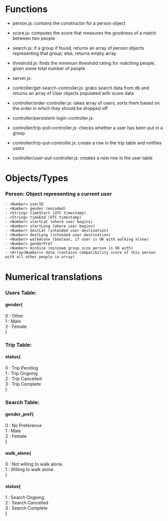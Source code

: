 # Functions
- person.js: contains the constructor for a person object
- score.js: computes the score that measures the goodness of a match between two people
- search.js: if a group if found, returns an array of person objects representing that group; else, returns empty array
- threshold.js: finds the minimum threshold rating for matching people, given some total number of people

- server.js:
- controller/get-search-controller.js: grabs search data from db and returns an array of User objects populated with score data
- controller/order-controller.js: takes array of users, sorts them based on the order in which they should be dropped off
- controller/persistent-login-controller.js:
- controller/trip-poll-controller.js: checks whether a user has been put in a group
- controller/trip-put-controller.js: create a row in the trip table and notifies users
- controller/user-put-controller.js: creates a new row in the user table

# Objects/Types  
### Person: Object representing a current user  
	- <Number> userID  
	- <Number> gender (encoded)  
	- <String> timeStart (UTC timestamp)  
	- <String> timeEnd (UTC timestamp)  
	- <Number> startLat (where user begins)  
	- <Number> startLong (where user begins)  
	- <Number> destLat (intended user destination)  
	- <Number> destLong (intended user destination)  
	- <Number> walkAlone (boolean, if user is OK with walking alone)  
	- <Number> genderPref  
	- <Number> minSize (minimum group size person is OK with)  
	- <Array<Number>> data (contains compatibility score of this person with all other people in array)  

# Numerical translations

### Users Table:  
#### gender{  
  0 : Other  
  1 : Male  
  2 : Female  
 }  

### Trip Table:  
#### status{  
  0 : Trip Pending  
  1 : Trip Ongoing  
  2 : Trip Cancelled  
  3 : Trip Complete  
}  

### Search Table:  
#### gender_pref{  
  0 : No Preference  
  1 : Male  
  2 : Female  
}  

#### walk_alone{  
  0 : Not willing to walk alone.  
  1 : Willing to walk alone.  
}  

#### status{  
  1 : Search Ongoing  
  2 : Search Cancelled  
  3 : Search Complete  
}  

 

